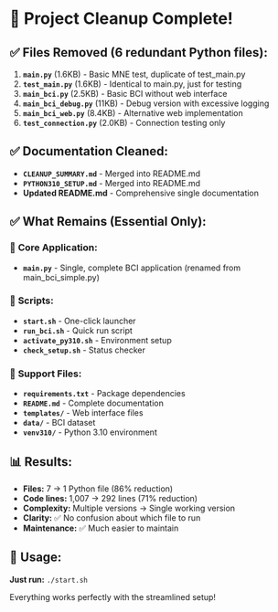 # 🧹 Project Cleanup Complete!

## ✅ **Files Removed (6 redundant Python files):**

1. **`main.py`** (1.6KB) - Basic MNE test, duplicate of test_main.py
2. **`test_main.py`** (1.6KB) - Identical to main.py, just for testing
3. **`main_bci.py`** (2.5KB) - Basic BCI without web interface
4. **`main_bci_debug.py`** (11KB) - Debug version with excessive logging
5. **`main_bci_web.py`** (8.4KB) - Alternative web implementation
6. **`test_connection.py`** (2.0KB) - Connection testing only

## ✅ **Documentation Cleaned:**

- **`CLEANUP_SUMMARY.md`** - Merged into README.md
- **`PYTHON310_SETUP.md`** - Merged into README.md
- **Updated README.md** - Comprehensive single documentation

## ✅ **What Remains (Essential Only):**

### 🐍 **Core Application:**
- **`main.py`** - Single, complete BCI application (renamed from main_bci_simple.py)

### 🚀 **Scripts:**
- **`start.sh`** - One-click launcher
- **`run_bci.sh`** - Quick run script
- **`activate_py310.sh`** - Environment setup
- **`check_setup.sh`** - Status checker

### 📁 **Support Files:**
- **`requirements.txt`** - Package dependencies
- **`README.md`** - Complete documentation
- **`templates/`** - Web interface files
- **`data/`** - BCI dataset
- **`venv310/`** - Python 3.10 environment

## 📊 **Results:**

- **Files:** 7 → 1 Python file (86% reduction)
- **Code lines:** 1,007 → 292 lines (71% reduction)
- **Complexity:** Multiple versions → Single working version
- **Clarity:** ✅ No confusion about which file to run
- **Maintenance:** ✅ Much easier to maintain

## 🎯 **Usage:**

**Just run:** `./start.sh`

Everything works perfectly with the streamlined setup!
